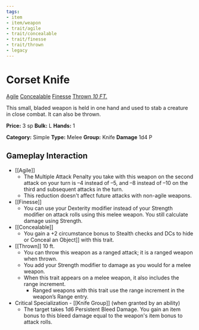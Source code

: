 ```yaml
---
tags:
- item
- item/weapon
- trait/agile
- trait/concealable
- trait/finesse
- trait/thrown
- legacy
---
```

#  Corset Knife

[Agile](Agile.md "Weapon Trait") [Concealable](Concealable.md "Weapon Trait") [Finesse](Finesse.md "Weapon Trait") [Thrown _10 FT._](Thrown.md "Weapon Trait")

This small, bladed weapon is held in one hand and used to stab a creature in close combat. It can also be thrown.

**Price:** 3 sp
**Bulk:** L
**Hands:** 1

**Category:** Simple
**Type:** Melee
**Group:** Knife
**Damage** 1d4 P

## Gameplay Interaction

- [[Agile]]
	- The Multiple Attack Penalty you take with this weapon on the second attack on your turn is –4 instead of –5, and –8 instead of –10 on the third and subsequent attacks in the turn.
	- This reduction doesn't affect future attacks with non-agile weapons.
- [[Finesse]]
	- You can use your Dexterity modifier instead of your Strength modifier on attack rolls using this melee weapon. You still calculate damage using Strength.
- [[Concealable]]
	- You gain a +2 circumstance bonus to Stealth checks and DCs to hide or Conceal an Object]] with this trait.
- [[Thrown]] 10 ft.
	- You can throw this weapon as a ranged attack; it is a ranged weapon when thrown.
	- You add your Strength modifier to damage as you would for a melee weapon.
	- When this trait appears on a melee weapon, it also includes the range increment.
		- Ranged weapons with this trait use the range increment in the weapon’s Range entry.
- Critical Specialization - [[Knife Group]] (when granted by an ability)
	- The target takes 1d6 Persistent Bleed Damage. You gain an item bonus to this bleed damage equal to the weapon's item bonus to attack rolls.